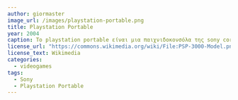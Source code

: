 ```yaml
---
author: giormaster
image_url: /images/playstation-portable.png
title: Playstation Portable 
year: 2004 
caption: Το playstation portable είναι μια παιχνιδοκονσόλα της sony corporation και κατατάσεται στην έβδομη γενιά των συστημάτων της. Κύρια χαρακτηριστικά είναι η φορητότητα της και η υπολογιστικη της ικανότητα παρα το μέγεθος της.  
license_url: "https://commons.wikimedia.org/wiki/File:PSP-3000-Model.png" 
license_text: Wikimedia 
categories:
  - videogames
tags:
  - Sony 
  - Playstation Portable
---
```

